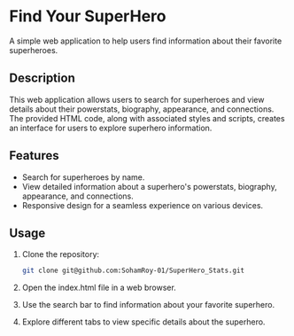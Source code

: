 # Find Your SuperHero

A simple web application to help users find information about their favorite superheroes.

## Description

This web application allows users to search for superheroes and view details about their powerstats, biography, appearance, and connections. The provided HTML code, along with associated styles and scripts, creates an interface for users to explore superhero information.

## Features

- Search for superheroes by name.
- View detailed information about a superhero's powerstats, biography, appearance, and connections.
- Responsive design for a seamless experience on various devices.

## Usage

1. Clone the repository:

   ```bash
   git clone git@github.com:SohamRoy-01/SuperHero_Stats.git
   
2. Open the index.html file in a web browser.

3. Use the search bar to find information about your favorite superhero.

4. Explore different tabs to view specific details about the superhero.
